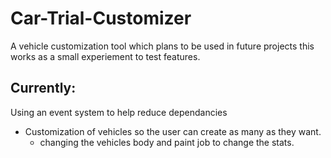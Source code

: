 # Car-Trial-Customizer

A vehicle customization tool which plans to be used in future projects this works as a small experiement to test features.

## Currently: 
  Using an event system to help reduce dependancies
  - Customization of vehicles so the user can create as many as they want.
    - changing the vehicles body and paint job to change the stats.
